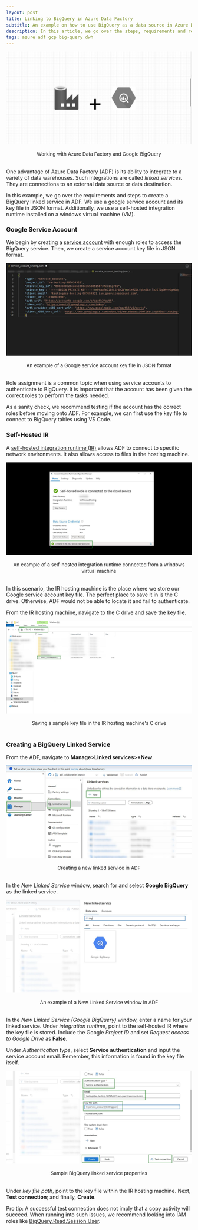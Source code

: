 ```yaml
---
layout: post
title: Linking to BigQuery in Azure Data Factory
subtitle: An example on how to use BigQuery as a data source in Azure Data Factory
description: In this article, we go over the steps, requirements and recommendations when creating a BigQuery linked service in Azure Data Factory. 
tags: azure adf gcp big-query dwh
---
```


![](/asset/screenshot/2023-03-31-linking-adf-bq-img01.jpg)
<font size="-1"><center><span> Working with Azure Data Factory and Google BigQuery </span></center></font>
<br>
 
One advantage of Azure Data Factory (ADF) is its ability to integrate to a variety of data warehouses. Such integrations are called *linked services*. They are connections to an external data source or data destination.

In this example, we go over the requirements and steps to create a BigQuery linked service in ADF. We use a google service account and its key file in JSON format. Additionally, we use a self-hosted integration runtime installed on a windows virtual machine (VM).  

### Google Service Account

We begin by creating a [service account](https://cloud.google.com/iam/docs/keys-create-delete#iam-service-account-keys-create-console) with enough roles to access the BigQuery service. Then, we create a service account key file in JSON format.

![2023-03-31-linking-adf-bq-img02](/asset/screenshot/2023-03-31-linking-adf-bq-img02.jpg)
<font size="-1"><center><span> An example of a Google service account key file in JSON format </span></center></font>
<br>

Role assignment is a common topic when using service accounts to authenticate to BigQuery. It is important that the account has been given the correct roles to perform the tasks needed.

As a sanity check, we recommend testing if the account has the correct roles before moving onto ADF. For example, we can first use the key file to connect to BigQuery tables using VS Code.

### Self-Hosted IR

A [self-hosted integration runtime (IR)](https://learn.microsoft.com/en-us/azure/data-factory/create-self-hosted-integration-runtime?tabs=data-factory) allows ADF to connect to specific network environments. It also allows access to files in the hosting machine. 

![2023-03-31-linking-adf-bq-img03](/asset/screenshot/2023-03-31-linking-adf-bq-img03.jpg)
<font size="-1"><center><span> An example of a self-hosted integration runtime connected from a Windows virtual machine </span></center></font>
<br>


In this scenario, the IR hosting machine is the place where we store our Google service account key file. The perfect place to save it in is the C drive. Otherwise, ADF would not be able to locate it and fail to authenticate. 

From the IR hosting machine, navigate to the C drive and save the key file.

![2023-03-31-linking-adf-bq-img04](/asset/screenshot/2023-03-31-linking-adf-bq-img04.jpg)
<font size="-1"><center><span> Saving a sample key file in the IR hosting machine's C drive </span></center></font>
<br>

### Creating a BigQuery Linked Service

From the ADF, navigate to **Manage**>**Linked services**>**+New**.

![2023-03-31-linking-adf-bq-img05](/asset/screenshot/2023-03-31-linking-adf-bq-img05.jpg)
<font size="-1"><center><span> Creating a new linked service in ADF </span></center></font>
<br>

In the *New Linked Service* window, search for and select **Google BigQuery** as the linked service.

![2023-03-31-linking-adf-bq-img06](/asset/screenshot/2023-03-31-linking-adf-bq-img06.jpg)
<font size="-1"><center><span> An example of a New Linked Service window in ADF </span></center></font>
<br>

In the *New Linked Service (Google BigQuery)* window, enter a name for your linked service. Under *integration runtime*, point to the self-hosted IR where the key file is stored. Include the Google *Project ID* and set *Request access to Google Drive* as **False**.  

Under *Authentication type*, select **Service authentication** and input the service account email. Remember, this information is found in the key file itself. 

![2023-03-31-linking-adf-bq-img07](/asset/screenshot/2023-03-31-linking-adf-bq-img07.jpg)
<font size="-1"><center><span> Sample BigQuery linked service properties </span></center></font>
<br>

Under *key file path*, point to the key file within the IR hosting machine. Next, **Test connection**; and finally, **Create**.

Pro tip: A successful test connection does not imply that a copy activity will succeed. When running into such issues, we recommend looking into IAM roles like [BigQuery.Read.Session.User](https://community.powerbi.com/t5/Service/BIgQuery-Account-Permissions/m-p/1404853).